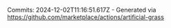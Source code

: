 Commits: 2024-12-02T11:16:51.617Z - Generated via https://github.com/marketplace/actions/artificial-grass
<br>
